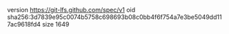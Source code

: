 version https://git-lfs.github.com/spec/v1
oid sha256:3d7839e95c0074b5758c698693b08c0bb4f6f754a7e3be5049dd117ac9618fd4
size 1649
